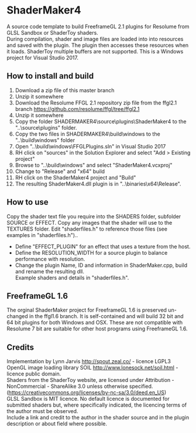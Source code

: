 # ShaderMaker4
A source code template to build FreeframeGL 2.1 plugins for Resolume from GLSL Sandbox or ShaderToy shaders.\
During compilation, shader and image files are loaded into into resources and saved with the plugin. The plugin then accesses these resources when it loads. ShaderToy multiple buffers are not supported. This is a Windows project for Visual Studio 2017.

## How to install and build
1) Download a zip file of this master branch
2) Unzip it somewhere
3) Download the Resolume FFGL 2.1 repository zip file from the ffgl2.1 branch
https://github.com/resolume/ffgl/tree/ffgl2.1
4) Unzip it somewhere
5) Copy the folder SHADERMAKER4\source\plugins\ShaderMaker4 to the "..\source\plugins\" folder.
6) Copy the two files in SHADERMAKER4\build\windows to the "..\build\windows" folder
7) Open "..\build\windows\FFGLPlugins.sln" in Visual Studio 2017
8) RH click on "sources" in the Solution Explorer and select "Add > Existing project"
9) Browse to "..\build\windows" and select "ShaderMaker4.vcxproj"
10) Change to "Release" and "x64" build
11) RH click on the ShaderMaker4 project and "Build"
12) The resulting ShaderMaker4.dll plugin is in "..\binaries\x64\Release".

## How to use
Copy the shader text file you require into the SHADERS folder, subfolder SOURCE or EFFECT.
Copy any images that the shader will use to the TEXTURES folder.
Edit "shaderfiles.h" to reference those files (see examples in "shaderfiles.h")..
- Define "EFFECT_PLUGIN" for an effect that uses a texture from the host.
- Define the RESOLUTION_WIDTH for a source plugin to balance performance with resolution.
- Change the plugin Name, ID and information in ShaderMaker.cpp, build and rename the resulting dll.\
Example shaders and details in "shaderfiles.h".

## FreeframeGL 1.6
The orginal ShaderMaker project for FreeframeGL 1.6 is preserved un-changed in the ffgl1.6 branch. It is self-contained and will build 32 bit and 64 bit plugins for both Windows and OSX. These are not compatible with Resolume 7 bit are suitable for other host programs using FreeframeGL 1.6.

## Credits
Implementation by Lynn Jarvis http://spout.zeal.co/ - licence LGPL3\
OpenGL image loading library SOIL http://www.lonesock.net/soil.html - licence public domain.\
Shaders from the ShaderToy website, are licensed under Attribution - NonCommercial - ShareAlike 3.0 unless otherwise specified.
(https://creativecommons.org/licenses/by-nc-sa/3.0/deed.en_US) \
GLSL Sandbox is MIT licence. No default licence is documented for submitted shaders but, where specifically indicated, the licencing terms of the author must be observed.\
Include a link and credit to the author in the shader source and in the plugin description or about field where possible. 


